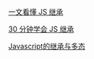 [一文看懂 JS 继承](https://juejin.im/post/5c8e409ee51d4534977bc557)

[30 分钟学会 JS 继承](https://zhuanlan.zhihu.com/p/25578222)

[Javascript的继承与多态](https://www.jianshu.com/p/5cb692658704)